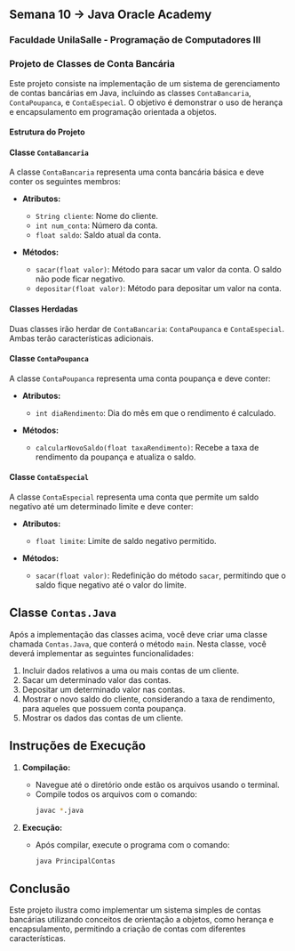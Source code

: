 ## Semana 10 -> Java Oracle Academy
### Faculdade UnilaSalle - Programação de Computadores III

### Projeto de Classes de Conta Bancária

Este projeto consiste na implementação de um sistema de gerenciamento de contas bancárias em Java, incluindo as classes `ContaBancaria`, `ContaPoupanca`, e `ContaEspecial`. O objetivo é demonstrar o uso de herança e encapsulamento em programação orientada a objetos.

#### Estrutura do Projeto

#### Classe `ContaBancaria`

A classe `ContaBancaria` representa uma conta bancária básica e deve conter os seguintes membros:

- **Atributos:**
  - `String cliente`: Nome do cliente.
  - `int num_conta`: Número da conta.
  - `float saldo`: Saldo atual da conta.

- **Métodos:**
  - `sacar(float valor)`: Método para sacar um valor da conta. O saldo não pode ficar negativo.
  - `depositar(float valor)`: Método para depositar um valor na conta.

#### Classes Herdadas

Duas classes irão herdar de `ContaBancaria`: `ContaPoupanca` e `ContaEspecial`. Ambas terão características adicionais.

#### Classe `ContaPoupanca`

A classe `ContaPoupanca` representa uma conta poupança e deve conter:

- **Atributos:**
  - `int diaRendimento`: Dia do mês em que o rendimento é calculado.

- **Métodos:**
  - `calcularNovoSaldo(float taxaRendimento)`: Recebe a taxa de rendimento da poupança e atualiza o saldo.

#### Classe `ContaEspecial`

A classe `ContaEspecial` representa uma conta que permite um saldo negativo até um determinado limite e deve conter:

- **Atributos:**
  - `float limite`: Limite de saldo negativo permitido.

- **Métodos:**
  - `sacar(float valor)`: Redefinição do método `sacar`, permitindo que o saldo fique negativo até o valor do limite.

## Classe `Contas.Java`

Após a implementação das classes acima, você deve criar uma classe chamada `Contas.Java`, que conterá o método `main`. Nesta classe, você deverá implementar as seguintes funcionalidades:

1. Incluir dados relativos a uma ou mais contas de um cliente.
2. Sacar um determinado valor das contas.
3. Depositar um determinado valor nas contas.
4. Mostrar o novo saldo do cliente, considerando a taxa de rendimento, para aqueles que possuem conta poupança.
5. Mostrar os dados das contas de um cliente.

## Instruções de Execução

1. **Compilação:**
   - Navegue até o diretório onde estão os arquivos usando o terminal.
   - Compile todos os arquivos com o comando:
     ```bash
     javac *.java
     ```

2. **Execução:**
   - Após compilar, execute o programa com o comando:
     ```bash
     java PrincipalContas
     ```

## Conclusão

Este projeto ilustra como implementar um sistema simples de contas bancárias utilizando conceitos de orientação a objetos, como herança e encapsulamento, permitindo a criação de contas com diferentes características.
